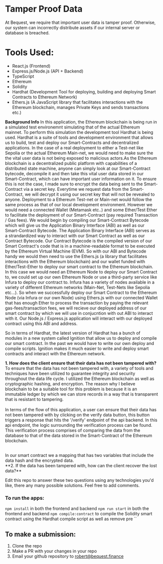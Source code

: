 # Tamper Proof Data

At Bequest, we require that important user data is tamper proof. Otherwise, our system can incorrectly distribute assets if our internal server or database is breached.

# Tools Used:

- React.js (Frontend)
- Express.js/Node.js (API + Backend)
- TypeScript
- Ethereum
- Solidity
- Hardhat (Development Tool for deploying, building and deploying Smart Contracts to Ethereum Network)
- Ethers.js (A JavaScript library that facilitates interactions with the Ethereum blockchain, manages Private Keys and sends transactions etc.)

**Background Info**
In this application, the Ethereum blockchain is being run in a simulated test environemnt simulating that of the actual Ethereum mainnet. To perform this simulation the development tool Hardhat is being used. Hardhat is a suite of tools and development environment that allows us to build, test and deploy our Smart-Contracts and decentralized applications. In the case of a real deployment to either a Test-net like Sepolia or the actual Ethereum Main-net, we would need to make sure the the vital user data is not being exposed to malicious actors.As the Ethereum blockchain is a decentralized public platform with capabilities of a distributed state machine, anyone can simply look at our Smart-Contract bytecode, decompile it and then take this vital user data stored in our Smart-Contract, which can have important user information on it. To ensure this is not the case, I made sure to encrypt the data being sent to the Smart-Contract via a secret key. Everytime we request data from the Smart-Contract, we will decrypt it using our secret key that will not be revealed to anyone. Deployment to a Ethereum Test-net or Main-net would follow the same process as that of our local development environment. However we would need a connected Wallet (Metamask etc..) and some Ether/Test Ether to facilitate the deployment of our Smart-Contract (pay required Transaction / Gas fees). We would begin by compiling our Smart-Contract Bytecode which will give us the Application Binary Interface (ABI) as well as our Smart-Contract Bytecode. The Application Binary Interface (ABI) serves as a strandardized way to interact with our Smart Contract as well as our Contract Bytecode. Our Contract Bytecode is the compiled version of our Smart Contract's code that is in a machine-readable format to be executed by the Ethereum Virtual Machine (EVM). So with our ABI and Bytecode handy we would then need to use the Ethers.js (a library that facilitates interactions with the Ethereum blockchain) and our wallet funded with Ether/Test-Ether to deploy our smart contract to the Ethereum blockchain. In this case we would need an Ethereum Node to deploy our Smart Contract to, we could set up our own Ethereum Node or use a third-party service like Infura to deploy our contract to. Infura has a variety of nodes available in a variety of different Ethereum networks (Main-Net, Test-Nets like Sepolia etc...). So when we successfully deploy our Smart Contract to the Ethereum Node (via Infura or our own Node) using Ethers.js with our connected Wallet that has enough Ether to process the transaction by paying the relevant gas-fees/transaction fees, we will recieve our deployed address of our smart contract by which we will use in conjucntion with out ABI to interact with it. Our Node.js / Express.js application will interact with our deployed contract using this ABI and address.

So in terms of Hardhat, the latest version of Hardhat has a bunch of modules in a new system called Ignition that allow us to deploy and compile our smart contract. In the past we would have to write our own deploy and compile scripts. Ignition makes it much easier to write and deploy smart contracts and interact with the Ethereum network.

**1. How does the client ensure that their data has not been tampered with?**
<br />
To ensure that the data has not been tampered with, a variety of tools and techniques have been utilized to guarantee integrity and security throughout the data life cycle. I utilized the Ethereum blockchain as well as cryptographic hashing, and encryption. The reason why I believe blockchain to be a suitable tool for this problem is because it is an immutable ledger by which we can store records in a way that is transparent that is resistant to tampering.  
<br />
In terms of the flow of this application, a user can ensure that their data has not been tampered with by clicking on the verify data button, this button triggers a response that hits the '/verify' endpoint of the api backend. In this api endpoint, the logic surrounding the verification process can be found. This verification process comprises of comparing the data from the database to that of the data stored in the Smart-Contract of the Ethereum blockchain.

<br />
In our smart contract we a mapping that has two variables that include the data hash and the encrypted data.

<br />
**2. If the data has been tampered with, how can the client recover the lost data?**

Edit this repo to answer these two questions using any technologies you'd like, there any many possible solutions. Feel free to add comments.

### To run the apps:

`npm install` in both the frontend and backend
`npm run start` in both the frontend and backend
`npm compile:contract` to compile the Solidity smart contract using the Hardhat compile script as well as remove pre
``

## To make a submission:

1. Clone the repo
2. Make a PR with your changes in your repo
3. Email your github repository to robert@bequest.finance
